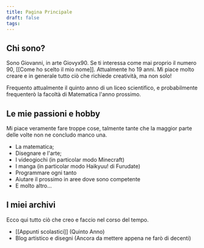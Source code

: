 ```yaml
---
title: Pagina Principale
draft: false
tags:
--- 
```


## Chi sono?

Sono Giovanni, in arte Giovyx90. Se ti interessa come mai proprio il numero 90, [[Come ho  scelto il mio nome]].  Attualmente ho 19 anni. Mi piace molto creare e in generale tutto ciò che richiede creatività, ma non solo!

Frequento attualmente il quinto anno di un liceo scientifico, e probabilmente frequenterò la facoltà  di Matematica l'anno prossimo.

## Le mie passioni e hobby

Mi piace veramente fare troppe cose, talmente tante che la maggior parte delle volte non ne concludo manco una.

- La matematica;
- Disegnare e l'arte;
- I videogiochi (in particolar modo Minecraft)
- I manga (in particolar modo Haikyuu! di Furudate)
- Programmare ogni tanto
- Aiutare il prossimo in aree dove sono competente
- E molto altro...


## I miei archivi

Ecco qui tutto ciò che creo e faccio nel corso del tempo.

- [[Appunti scolastici]] (Quinto Anno)
- Blog artistico e disegni (Ancora da mettere appena ne farò di decenti)
